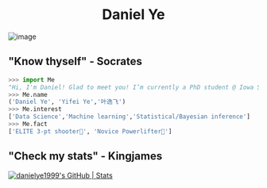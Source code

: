 # <center> Daniel Ye

![image](https://github.com/danielye1999/danielye1999/assets/115088089/9a40c213-2549-42a9-a3cf-24acc28daf0a)

## "Know thyself" - Socrates
```python
>>> import Me
"Hi, I'm Daniel! Glad to meet you! I’m currently a PhD student @ Iowa State, majoring in Industrial Engineer."
>>> Me.name
('Daniel Ye', 'Yifei Ye','叶逸飞')
>>> Me.interest
['Data Science','Machine learning','Statistical/Bayesian inference']
>>> Me.fact
['ELITE 3-pt shooter🏀', 'Novice Powerlifter💪']
```
## "Check my stats" - Kingjames
[![danielye1999's GitHub | Stats](https://stats.quine.sh/danielye1999/github?theme=light)](https://quine.sh?utm_source=widgets&utm_campaign=danielye1999)
